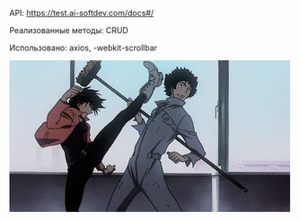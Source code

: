 API: https://test.ai-softdev.com/docs#/


Реализованные методы: CRUD

Использовано: axios, -webkit-scrollbar




![](cowboy.gif)
